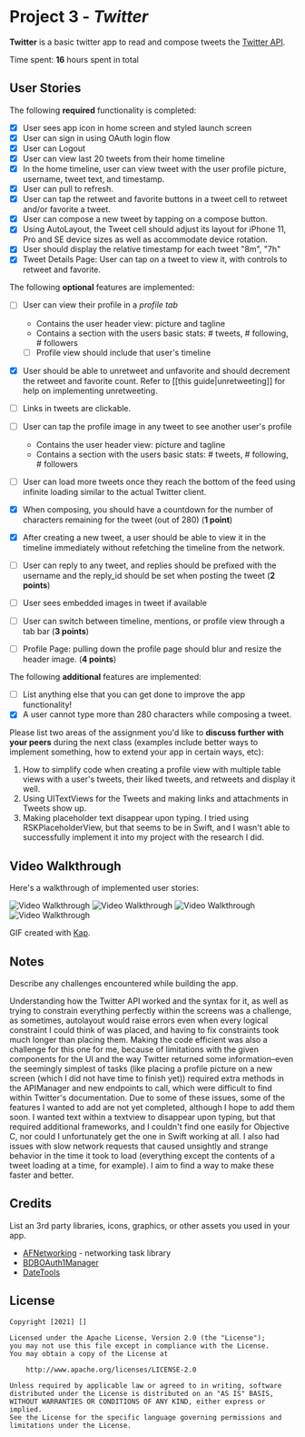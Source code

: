 # Project 3 - *Twitter*

**Twitter** is a basic twitter app to read and compose tweets the [Twitter API](https://apps.twitter.com/).

Time spent: **16** hours spent in total

## User Stories

The following **required** functionality is completed:

- [X] User sees app icon in home screen and styled launch screen
- [X] User can sign in using OAuth login flow
- [X] User can Logout
- [X] User can view last 20 tweets from their home timeline
- [X] In the home timeline, user can view tweet with the user profile picture, username, tweet text, and timestamp.
- [X] User can pull to refresh.
- [X] User can tap the retweet and favorite buttons in a tweet cell to retweet and/or favorite a tweet.
- [X] User can compose a new tweet by tapping on a compose button.
- [X] Using AutoLayout, the Tweet cell should adjust its layout for iPhone 11, Pro and SE device sizes as well as accommodate device rotation.
- [X] User should display the relative timestamp for each tweet "8m", "7h"
- [X] Tweet Details Page: User can tap on a tweet to view it, with controls to retweet and favorite.

The following **optional** features are implemented:

- [ ] User can view their profile in a *profile tab*
  - Contains the user header view: picture and tagline
  - Contains a section with the users basic stats: # tweets, # following, # followers
  - [ ] Profile view should include that user's timeline
- [X] User should be able to unretweet and unfavorite and should decrement the retweet and favorite count. Refer to [[this guide|unretweeting]] for help on implementing unretweeting.
- [ ] Links in tweets are clickable.
- [ ] User can tap the profile image in any tweet to see another user's profile
  - Contains the user header view: picture and tagline
  - Contains a section with the users basic stats: # tweets, # following, # followers
- [ ] User can load more tweets once they reach the bottom of the feed using infinite loading similar to the actual Twitter client.
- [X] When composing, you should have a countdown for the number of characters remaining for the tweet (out of 280) (**1 point**)
- [X] After creating a new tweet, a user should be able to view it in the timeline immediately without refetching the timeline from the network.
- [ ] User can reply to any tweet, and replies should be prefixed with the username and the reply_id should be set when posting the tweet (**2 points**)
- [ ] User sees embedded images in tweet if available
- [ ] User can switch between timeline, mentions, or profile view through a tab bar (**3 points**)
- [ ] Profile Page: pulling down the profile page should blur and resize the header image. (**4 points**)


The following **additional** features are implemented:

- [ ] List anything else that you can get done to improve the app functionality!
- [X] A user cannot type more than 280 characters while composing a tweet.

Please list two areas of the assignment you'd like to **discuss further with your peers** during the next class (examples include better ways to implement something, how to extend your app in certain ways, etc):

1. How to simplify code when creating a profile view with multiple table views with a user's tweets, their liked tweets, and retweets and display it well.
2. Using UITextViews for the Tweets and making links and attachments in Tweets show up.
3. Making placeholder text disappear upon typing. I tried using RSKPlaceholderView, but that seems to be in Swift, and I wasn't able to successfully implement it into my project with the research I did.

## Video Walkthrough

Here's a walkthrough of implemented user stories:

<img src='http://g.recordit.co/2FWfN38rVK.gif' title='Video Walkthrough' width='' alt='Video Walkthrough' />
<img src='http://g.recordit.co/B5ne5ICRrq.gif' title='Video Walkthrough' width='' alt='Video Walkthrough' />
<img src='http://g.recordit.co/b5B1wMBGX1.gif' title='Video Walkthrough' width='' alt='Video Walkthrough' />
<img src='http://g.recordit.co/DR50JEoKAO.gif' title='Video Walkthrough' width='' alt='Video Walkthrough' />


GIF created with [Kap](https://getkap.co/).

## Notes

Describe any challenges encountered while building the app.

Understanding how the Twitter API worked and the syntax for it, as well as trying to constrain everything perfectly within the screens was a challenge, as sometimes, autolayout would raise errors even when every logical constraint I could think of was placed, and having to fix constraints took much longer than placing them. Making the code efficient was also a challenge for this one for me, because of limitations with the given components for the UI and the way Twitter returned some information–even the seemingly simplest of tasks (like placing a profile picture on a new screen (which I did not have time to finish yet)) required extra methods in the APIManager and new endpoints to call, which were difficult to find within Twitter's documentation. Due to some of these issues, some of the features I wanted to add are not yet completed, although I hope to add them soon. I wanted text within a textview to disappear upon typing, but that required additional frameworks, and I couldn't find one easily for Objective C, nor could I unfortunately get the one in Swift working at all. I also had issues with slow network requests that caused unsightly and strange behavior in the time it took to load (everything except the contents of a tweet loading at a time, for example). I aim to find a way to make these faster and better.

## Credits

List an 3rd party libraries, icons, graphics, or other assets you used in your app.

- [AFNetworking](https://github.com/AFNetworking/AFNetworking) - networking task library
- [BDBOAuth1Manager](https://github.com/bdbergeron/BDBOAuth1Manager)
- [DateTools](https://github.com/MatthewYork/DateTools)

## License

    Copyright [2021] []

    Licensed under the Apache License, Version 2.0 (the "License");
    you may not use this file except in compliance with the License.
    You may obtain a copy of the License at

        http://www.apache.org/licenses/LICENSE-2.0

    Unless required by applicable law or agreed to in writing, software
    distributed under the License is distributed on an "AS IS" BASIS,
    WITHOUT WARRANTIES OR CONDITIONS OF ANY KIND, either express or implied.
    See the License for the specific language governing permissions and
    limitations under the License.
